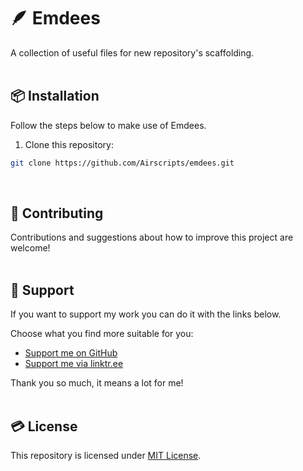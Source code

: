# 🪶 Emdees
A collection of useful files for new repository's scaffolding.  
&nbsp;

## 📦 Installation  
Follow the steps below to make use of Emdees.
&nbsp;

1. Clone this repository:  
```bash
git clone https://github.com/Airscripts/emdees.git
```
&nbsp;

## 🤝 Contributing  
Contributions and suggestions about how to improve this project are welcome!  
&nbsp;  

## 💚 Support  
If you want to support my work you can do it with the links below.  

Choose what you find more suitable for you:  
- [Support me on GitHub](https://github.com/sponsors/Airscripts)  
- [Support me via linktr.ee](https://linktr.ee/airscript)  

Thank you so much, it means a lot for me!  
&nbsp;  

## 💳 License  
This repository is licensed under [MIT License](https://github.com/Airscripts/emdees/blog/main/LICENSE).  
&nbsp;
